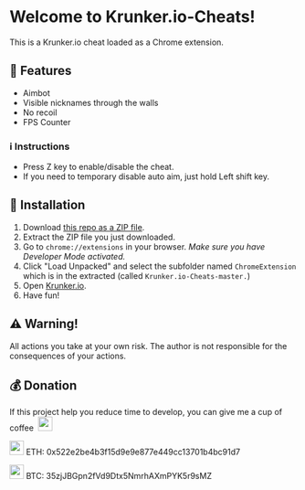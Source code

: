 # Welcome to Krunker.io-Cheats!
This is a Krunker.io cheat loaded as a Chrome extension.

## :muscle: Features

* Aimbot
* Visible nicknames through the walls
* No recoil
* FPS Counter

### :information_source: Instructions

- Press Z key to enable/disable the cheat.
- If you need to temporary disable auto aim, just hold Left shift key.

## :hammer: Installation

1. Download [this repo as a ZIP file](https://github.com/PowerOfUniverse/Krunker.io-Cheats/archive/master.zip). 
2. Extract the ZIP file you just downloaded. 
3. Go to `chrome://extensions` in your browser. *Make sure you have Developer Mode activated.*
4. Click "Load Unpacked" and select the subfolder named `ChromeExtension` which is in the extracted (called `Krunker.io-Cheats-master.`)
5. Open [Krunker.io](http://krunker.io).
6. Have fun!

## :warning: Warning!
All actions you take at your own risk. The author is not responsible for the consequences of your actions.

## :moneybag: Donation
If this project help you reduce time to develop, you can give me a cup of coffee &nbsp;<img src="http://oi68.tinypic.com/2pzmjk8.jpg" width=25px>

<img src="http://oi67.tinypic.com/33de4r4.jpg" width=25px> ETH: 0x522e2be4b3f15d9e9e877e449cc13701b4bc91d7

<img src="http://oi64.tinypic.com/2ekrt69.jpg" width=25px> BTC: 35zjJBGpn2fVd9Dtx5NmrhAXmPYK5r9sMZ
